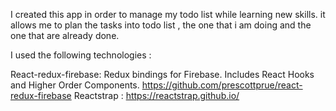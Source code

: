 I created this app in order to manage my todo list while learning new skills. it allows me to plan the tasks into todo list , the one that i am doing and the one that are already done.

I used the following technologies : 

React-redux-firebase: Redux bindings for Firebase. Includes React Hooks and Higher Order Components. https://github.com/prescottprue/react-redux-firebase
Reactstrap : https://reactstrap.github.io/



